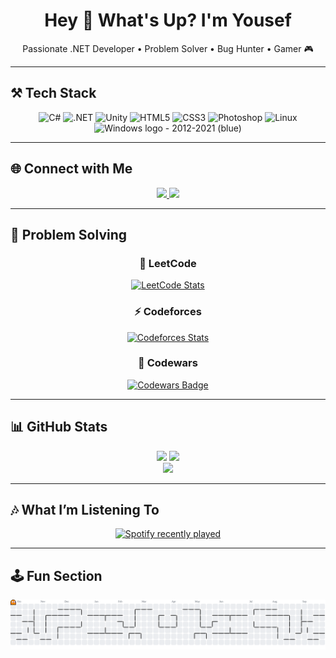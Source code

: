 <h1 align="center">Hey 👋 What's Up? I'm Yousef</h1>

<p align="center">
  Passionate .NET Developer • Problem Solver • Bug Hunter • Gamer 🎮
</p>

---

## ⚒️ Tech Stack

<div align="center">
  <img src="https://cdn.jsdelivr.net/gh/devicons/devicon/icons/csharp/csharp-original.svg" height="60" alt="C#" />
  <img src="https://cdn.jsdelivr.net/gh/devicons/devicon/icons/dot-net/dot-net-original.svg" height="60" alt=".NET" />
  <img src="https://cdn.jsdelivr.net/gh/devicons/devicon/icons/unity/unity-original.svg" height="60" alt="Unity" />
  <img src="https://cdn.jsdelivr.net/gh/devicons/devicon/icons/html5/html5-original.svg" height="60" alt="HTML5" />
  <img src="https://cdn.jsdelivr.net/gh/devicons/devicon/icons/css3/css3-original.svg" height="60" alt="CSS3" />
  <img src="https://cdn.jsdelivr.net/gh/devicons/devicon/icons/photoshop/photoshop-plain.svg" height="60" alt="Photoshop" />
  <img src="https://cdn.jsdelivr.net/gh/devicons/devicon/icons/linux/linux-original.svg" height="60" alt="Linux" />
 <img src="https://upload.wikimedia.org/wikipedia/commons/4/48/Windows_logo_-_2012_%28dark_blue%29.svg" alt="Windows logo - 2012-2021 (blue)" height="60" width="60" alt="Windows"/>
</div>


---

## 🌐 Connect with Me  

<div align="center">
  <a href="https://www.linkedin.com/in/yousef-waleed-6555472a6/">
    <img src="https://img.shields.io/badge/LinkedIn-%230077B5?style=for-the-badge&logo=linkedin&logoColor=white" />
  </a>
  <a href="https://discord.com/users/494954574289960960">
    <img src="https://img.shields.io/badge/Discord-%237289DA?style=for-the-badge&logo=discord&logoColor=white" />
  </a>
</div>

---

## 🧩 Problem Solving

<div align="center">
  <h3>🧩 LeetCode</h3>
  <a href="https://leetcode.com/joewaleed/">
    <img src="https://leetcard.jacoblin.cool/joewaleed?theme=dark&font=Baloo%202&ext=heatmap" alt="LeetCode Stats" />
  </a>
</div>

<div align="center">
  <h3>⚡ Codeforces</h3>
  <a href="https://codeforces.com/profile/Yousef_Waleed">
    <img src="https://codeforces-readme-stats.vercel.app/api/card?username=Yousef_Waleed&theme=tokyonight" alt="Codeforces Stats" />
  </a>
</div>

<div align="center">
  <h3>🥋 Codewars</h3>
  <a href="https://www.codewars.com/users/joewaleed">
    <img src="https://www.codewars.com/users/joewaleed/badges/large" alt="Codewars Badge" />
  </a>
</div>

---

## 📊 GitHub Stats  

<div align="center">
  <img src="https://github-readme-stats.vercel.app/api?username=joewaleed&show_icons=true&theme=tokyonight" height="150" />
  <img src="https://github-readme-stats.vercel.app/api/top-langs?username=joewaleed&layout=compact&theme=tokyonight" height="150" />
</div>

<div align="center">
  <img src="https://github-profile-trophy.vercel.app/?username=joewaleed&theme=tokyonight&no-frame=true&no-bg=true&row=1&margin-w=8" />
</div>

---

## 🎶 What I’m Listening To  

<div align="center">
  <a href="https://open.spotify.com/user/flm49unhqejg30ylp7dnnviqu">
    <img src="https://spotify-recently-played-readme.vercel.app/api?user=flm49unhqejg30ylp7dnnviqu&count=5&unique=true" alt="Spotify recently played" />
  </a>
</div>

---

## 🕹️ Fun Section  

<picture>
  <source media="(prefers-color-scheme: dark)" srcset="https://raw.githubusercontent.com/joewaleed/joewaleed/output/pacman-contribution-graph-dark.svg">
  <source media="(prefers-color-scheme: light)" srcset="https://raw.githubusercontent.com/joewaleed/joewaleed/output/pacman-contribution-graph.svg">
  <img alt="pacman contribution graph" src="https://raw.githubusercontent.com/joewaleed/joewaleed/output/pacman-contribution-graph.svg">
</picture>
